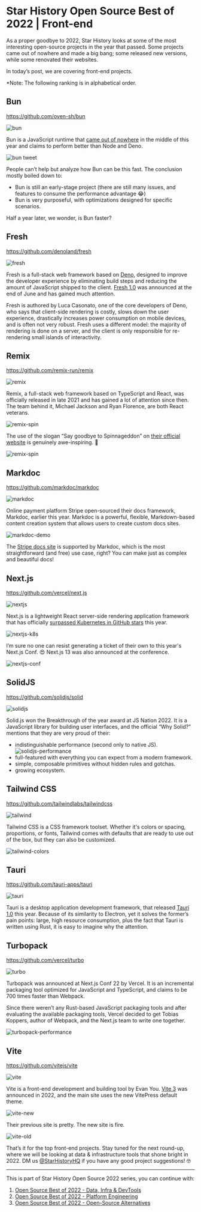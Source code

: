 # Star History Open Source Best of 2022 | Front-end

As a proper goodbye to 2022, Star History looks at some of the most interesting open-source projects in the year that passed. Some projects came out of nowhere and made a big bang; some released new versions, while some renovated their websites.

In today’s post, we are covering front-end projects.

\*Note: The following ranking is in alphabetical order.

## Bun

https://github.com/oven-sh/bun

![bun](/blog/assets/yearly-pick-frontend-2022/bun.webp)

Bun is a JavaScript runtime that [came out of nowhere](https://twitter.com/jarredsumner/status/1544850464302194688) in the middle of this year and claims to perform better than Node and Deno.

![bun tweet](/blog/assets/yearly-pick-frontend-2022/bun-github-trending.webp)

People can’t help but analyze how Bun can be this fast. The conclusion mostly boiled down to:

-   Bun is still an early-stage project (there are still many issues, and features to consume the performance advantage 😂)
-   Bun is very purposeful, with optimizations designed for specific scenarios.

Half a year later, we wonder, is Bun faster?

## Fresh

https://github.com/denoland/fresh

![fresh](/blog/assets/yearly-pick-frontend-2022/fresh.webp)

Fresh is a full-stack web framework based on [Deno](https://github.com/denoland/deno), designed to improve the developer experience by eliminating build steps and reducing the amount of JavaScript shipped to the client. [Fresh 1.0](https://deno.com/blog/fresh-is-stable) was announced at the end of June and has gained much attention.

Fresh is authored by Luca Casonato, one of the core developers of Deno, who says that client-side rendering is costly, slows down the user experience, drastically increases power consumption on mobile devices, and is often not very robust. Fresh uses a different model: the majority of rendering is done on a server, and the client is only responsible for re-rendering small islands of interactivity.

## Remix

https://github.com/remix-run/remix

![remix](/blog/assets/yearly-pick-frontend-2022/remix.webp)

Remix, a full-stack web framework based on TypeScript and React, was officially released in late 2021 and has gained a lot of attention since then. The team behind it, Michael Jackson and Ryan Florence, are both React veterans.

![remix-spin](/blog/assets/yearly-pick-frontend-2022/remix-spin.webp)

The use of the slogan “Say goodbye to Spinnageddon” on [their official website](https://remix.run/) is genuinely awe-inspiring. 👋

![remix-spin](/blog/assets/yearly-pick-frontend-2022/spinning-cat.webp)

## Markdoc

https://github.com/markdoc/markdoc

![markdoc](/blog/assets/yearly-pick-frontend-2022/markdoc.webp)

Online payment platform Stripe open-sourced their docs framework, Markdoc, earlier this year. Markdoc is a powerful, flexible, Markdown-based content creation system that allows users to create custom docs sites.

![markdoc-demo](/blog/assets/yearly-pick-frontend-2022/markdoc-demo.webp)

The [Stripe docs site](http://stripe.com/docs) is supported by Markdoc, which is the most straightforward (and free) use case, right? You can make just as complex and beautiful docs!

## Next.js

https://github.com/vercel/next.js

![nextjs](/blog/assets/yearly-pick-frontend-2022/nextjs.webp)

Next.js is a lightweight React server-side rendering application framework that has officially [surpassed Kubernetes in GitHub stars](https://twitter.com/leeerob/status/1564017079665180672?lang=en) this year.

![nextjs-k8s](/blog/assets/yearly-pick-frontend-2022/nextjs-k8s.webp)

I’m sure no one can resist generating a ticket of their own to this year's Next.js Conf. 😍 Next.js 13 was also announced at the conference.

![nextjs-conf](/blog/assets/yearly-pick-frontend-2022/nextjs-conf.webp)

## SolidJS

https://github.com/solidjs/solid

![solidjs](/blog/assets/yearly-pick-frontend-2022/solidjs.webp)

Solid.js won the Breakthrough of the year award at JS Nation 2022. It is a JavaScript library for building user interfaces, and the official “Why Solid?” mentions that they are very proud of their:

-   indistinguishable performance (second only to native JS).
    ![solidjs-performance](/blog/assets/yearly-pick-frontend-2022/solidjs-performance.webp)
-   full-featured with everything you can expect from a modern framework.
-   simple, composable primitives without hidden rules and gotchas.
-   growing ecosystem.

## Tailwind CSS

https://github.com/tailwindlabs/tailwindcss

![tailwind](/blog/assets/yearly-pick-frontend-2022/tailwind.webp)

Tailwind CSS is a CSS framework toolset. Whether it's colors or spacing, proportions, or fonts, Tailwind comes with defaults that are ready to use out of the box, but they can also be customized.

![tailwind-colors](/blog/assets/yearly-pick-frontend-2022/tailwind-colors.webp)

## Tauri

https://github.com/tauri-apps/tauri

![tauri](/blog/assets/yearly-pick-frontend-2022/tauri.webp)

Tauri is a desktop application development framework, that released [Tauri 1.0](https://tauri.app/blog/2022/06/19/tauri-1-0) this year. Because of its similarity to Electron, yet it solves the former’s pain points: large, high resource consumption, plus the fact that Tauri is written using Rust, it is easy to imagine why the attention.

## Turbopack

https://github.com/vercel/turbo

![turbo](/blog/assets/yearly-pick-frontend-2022/turbo.webp)

Turbopack was announced at Next.js Conf 22 by Vercel. It is an incremental packaging tool optimized for JavaScript and TypeScript, and claims to be 700 times faster than Webpack.

Since there weren’t any Rust-based JavaScript packaging tools and after evaluating the available packaging tools, Vercel decided to get Tobias Koppers, author of Webpack, and the Next.js team to write one together.

![turbopack-performance](/blog/assets/yearly-pick-frontend-2022/turbopack-performance.webp)

## Vite

https://github.com/vitejs/vite

![vite](/blog/assets/yearly-pick-frontend-2022/vite.webp)

Vite is a front-end development and building tool by Evan You. [Vite 3](https://vitejs.dev/blog/announcing-vite3.html) was announced in 2022, and the main site uses the new VitePress default theme.

![vite-new](/blog/assets/yearly-pick-frontend-2022/vite-new.webp)

Their previous site is pretty. The new site is fire.

![vite-old](/blog/assets/yearly-pick-frontend-2022/vite-old.webp)

That’s it for the top front-end projects. Stay tuned for the next round-up, where we will be looking at data & infrastructure tools that shone bright in 2022. DM us [@StarHistoryHQ](https://twitter.com/StarHistoryHQ) if you have any good project suggestions! 🤓

---

This is part of Star History Open Source 2022 series, you can continue with:

1. [Open Source Best of 2022 - Data, Infra & DevTools](/blog/star-history-yearly-pick-2022-data-infra-devtools)
1. [Open Source Best of 2022 - Platform Engineering](/blog/star-history-open-source-2022-platform-engineering)
1. [Open Source Best of 2022 - Open-Source Alternatives](/blog/star-history-open-source-2022-open-source-alternatives)
